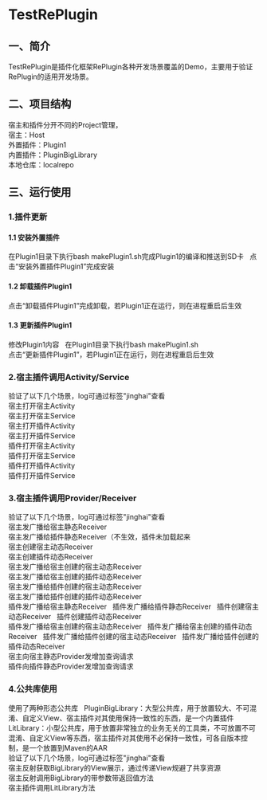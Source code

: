# TestRePlugin
## 一、简介  
TestRePlugin是插件化框架RePlugin各种开发场景覆盖的Demo，主要用于验证RePlugin的适用开发场景。
## 二、项目结构
宿主和插件分开不同的Project管理，  
宿主：Host  
外置插件：Plugin1  
内置插件：PluginBigLibrary  
本地仓库：localrepo  
## 三、运行使用
### 1.插件更新
#### 1.1 安装外置插件
在Plugin1目录下执行bash makePlugin1.sh完成Plugin1的编译和推送到SD卡  
点击“安装外置插件Plugin1”完成安装
#### 1.2 卸载插件Plugin1
点击“卸载插件Plugin1”完成卸载，若Plugin1正在运行，则在进程重启后生效
#### 1.3 更新插件Plugin1
修改Plugin1内容  
在Plugin1目录下执行bash makePlugin1.sh  
点击“更新插件Plugin1”，若Plugin1正在运行，则在进程重启后生效
### 2.宿主插件调用Activity/Service
验证了以下几个场景，log可通过标签"jinghai"查看  
宿主打开宿主Activity  
宿主打开宿主Service  
宿主打开插件Activity  
宿主打开插件Service  
插件打开宿主Activity  
插件打开宿主Service  
插件打开插件Activity  
插件打开插件Service
### 3.宿主插件调用Provider/Receiver
验证了以下几个场景，log可通过标签"jinghai"查看  
宿主发广播给宿主静态Receiver  
宿主发广播给插件静态Receiver（不生效，插件未加载起来  
宿主创建宿主动态Receiver  
宿主创建插件动态Receiver  
宿主发广播给宿主创建的宿主动态Receiver  
宿主发广播给宿主创建的插件动态Receiver  
宿主发广播给插件创建的宿主动态Receiver  
宿主发广播给插件创建的插件动态Receiver  
插件发广播给宿主静态Receiver  
插件发广播给插件静态Receiver  
插件创建宿主动态Receiver  
插件创建插件动态Receiver  
插件发广播给宿主创建的宿主动态Receiver  
插件发广播给宿主创建的插件动态Receiver  
插件发广播给插件创建的宿主动态Receiver  
插件发广播给插件创建的插件动态Receiver  
宿主向宿主静态Provider发增加查询请求  
插件向插件静态Provider发增加查询请求
### 4.公共库使用
使用了两种形态公共库  
PluginBigLibrary：大型公共库，用于放置较大、不可混淆、自定义View、宿主插件对其使用保持一致性的东西，是一个内置插件  
LitLibrary：小型公共库，用于放置非常独立的业务无关的工具类，不可放置不可混淆、自定义View等东西，宿主插件对其使用不必保持一致性，可各自版本控制，是一个放置到Maven的AAR  
验证了以下几个场景，log可通过标签"jinghai"查看  
宿主反射获取BigLibrary的View展示，通过传递View规避了共享资源  
宿主反射调用BigLibrary的带参数带返回值方法  
宿主插件调用LitLibrary方法

